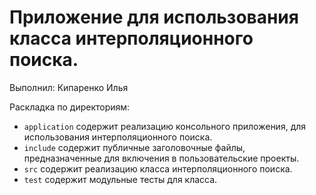 # Приложение для использования класса интерполяционного поиска.

Выполнил: Кипаренко Илья

Раскладка по директориям:
  - `application` содержит реализацию консольного приложения, для использования интерполяционного поиска.
  - `include` содержит публичные заголовочные файлы, предназначенные для
    включения в пользовательские проекты.
  - `src` содержит реализацию класса интерполяционного поиска.
  - `test` содержит модульные тесты для класса.
